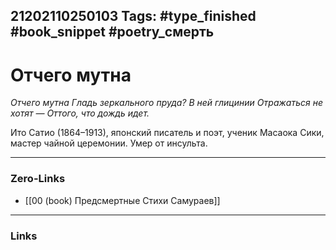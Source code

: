 21202110250103
Tags: #type_finished #book_snippet #poetry_смерть
---
# Отчего мутна

*Отчего мутна
Гладь зеркального пруда?
В ней глицинии
Отражаться не хотят —
Оттого, что дождь идет.*

Ито Сатио (1864–1913), японский писатель и поэт, ученик Масаока Сики, мастер чайной церемонии. Умер от инсульта. 

---
### Zero-Links
- [[00 (book) Предсмертные Стихи Самураев]]
---
### Links
